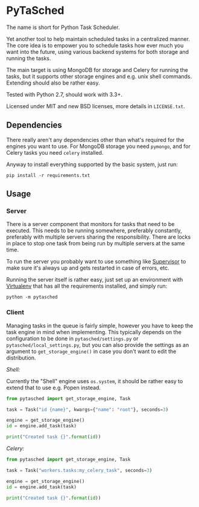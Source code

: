 # PyTaSched

The name is short for Python Task Scheduler.

Yet another tool to help maintain scheduled tasks in a centralized manner. The
core idea is to empower you to schedule tasks how ever much you want into the
future, using various backend systems for both storage and running the tasks.

The main target is using MongoDB for storage and Celery for running the tasks,
but it supports other storage engines and e.g. unix shell commands. Extending
should also be rather easy.

Tested with Python 2.7, should work with 3.3+.

Licensed under MIT and new BSD licenses, more details in `LICENSE.txt`.


## Dependencies
 
There really aren't any dependencies other than what's required for the engines
you want to use. For MongoDB storage you need `pymongo`, and for Celery tasks
you need `celery` installed.

Anyway to install everything supported by the basic system, just run:

```
pip install -r requirements.txt
```


## Usage

### Server

There is a server component that monitors for tasks that need to be executed.
This needs to be running somewhere, preferably constantly, preferably with
multiple servers sharing the responsibility. There are locks in place to stop
one task from being run by multiple servers at the same time.

To run the server you probably want to use something like
[Supervisor](http://supervisord.org/) to make sure it's always up and gets
restarted in case of errors, etc.

Running the server itself is rather easy, just set up an environment with
[Virtualenv](http://docs.python-guide.org/en/latest/dev/virtualenvs/) that
has all the requirements installed, and simply run:

```
python -m pytasched
```


### Client

Managing tasks in the queue is fairly simple, however you have to keep the
task engine in mind when implementing. This typically depends on the 
configuration to be done in `pytasched/settings.py` or 
`pytasched/local_settings.py`, but you can also provide the settings as an
argument to `get_storage_engine()` in case you don't want to edit the
distribution.


*Shell:*

Currently the "Shell" engine uses `os.system`, it should be rather easy to
extend that to use e.g. Popen instead.

```python
from pytasched import get_storage_engine, Task

task = Task("id {name}", kwargs={"name": "root"}, seconds=3)

engine = get_storage_engine()
id = engine.add_task(task)

print("Created task {}".format(id))
```


*Celery:*

```python
from pytasched import get_storage_engine, Task

task = Task("workers.tasks:my_celery_task", seconds=3)

engine = get_storage_engine()
id = engine.add_task(task)

print("Created task {}".format(id))
```